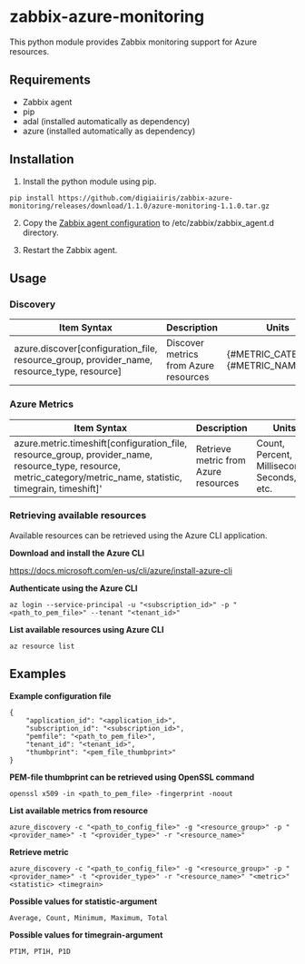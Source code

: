 # zabbix-azure-monitoring

This python module provides Zabbix monitoring support for Azure resources.



## Requirements

- Zabbix agent
- pip
- adal (installed automatically as dependency)
- azure (installed automatically as dependency)



## Installation

1. Install the python module using pip.

```
pip install https://github.com/digiaiiris/zabbix-azure-monitoring/releases/download/1.1.0/azure-monitoring-1.1.0.tar.gz
```

2. Copy the [Zabbix agent configuration](etc/zabbix/zabbix_agent.d/ic_azure.conf) to /etc/zabbix/zabbix_agent.d directory.

3. Restart the Zabbix agent.



## Usage

### Discovery

Item Syntax | Description | Units |
----------- | ----------- | ----- |
azure.discover[configuration_file, resource_group, provider_name, resource_type, resource] | Discover metrics from Azure resources | {#METRIC_CATEGORY}, {#METRIC_NAME} |


### Azure Metrics

Item Syntax | Description | Units |
----------- | ----------- | ----- |
azure.metric.timeshift[configuration_file, resource_group, provider_name, resource_type, resource, metric_category/metric_name, statistic, timegrain, timeshift]' | Retrieve metric from Azure resources | Count, Percent, Milliseconds, Seconds, etc.



### Retrieving available resources

Available resources can be retrieved using the Azure CLI application.


**Download and install the Azure CLI**

https://docs.microsoft.com/en-us/cli/azure/install-azure-cli


**Authenticate using the Azure CLI**
```
az login --service-principal -u "<subscription_id>" -p "<path_to_pem_file>" --tenant "<tenant_id>"
```


**List available resources using Azure CLI**

`az resource list`



## Examples

**Example configuration file**
```
{
    "application_id": "<application_id>",
    "subscription_id": "<subscription_id>",
    "pemfile": "<path_to_pem_file>",
    "tenant_id": "<tenant_id>",
    "thumbprint": "<pem_file_thumbprint>"
}
```


**PEM-file thumbprint can be retrieved using OpenSSL command**
```
openssl x509 -in <path_to_pem_file> -fingerprint -noout
```


**List available metrics from resource**
```
azure_discovery -c "<path_to_config_file>" -g "<resource_group>" -p "<provider_name>" -t "<provider_type>" -r "<resource_name>"
```


**Retrieve metric**
```
azure_discovery -c "<path_to_config_file>" -g "<resource_group>" -p "<provider_name>" -t "<provider_type>" -r "<resource_name>" "<metric>" <statistic> <timegrain>
```


**Possible values for statistic-argument**

`Average, Count, Minimum, Maximum, Total`


**Possible values for timegrain-argument**

`PT1M, PT1H, P1D`
